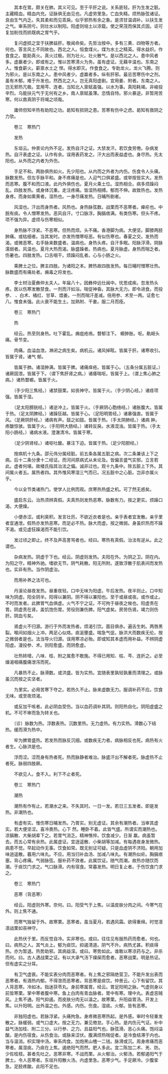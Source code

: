 <!-- { "loadSidebar": true } -->
　　其本在胃。颇关在肺。其义可见。至于平肝之说。关系匪轻。肝为生发之脏。主藏精血。精血内充。证脉俱无由见也。凡虚劳里急。亡血失精。烦热脉弦诸证。良由生气内乏。失其柔和而见乖戾。似乎邪热有余之象。是须甘温调补。以扶生发之气。审系阴亏。则壮水以制阳。阳虚则培土以浓载。使之荣茂而保其贞固。讵可复加削伐而损既病之胃气乎。

　　复问虚损之宜于扶脾益肝。敬闻命矣。先哲治按中。多有三黄、四物等方者。何也。答言风土不同故也。西北之人。恒食煤火。煤为水土之精英。得水益炽。作食食之。能助真火。真火过极。则为壮火。壮火散气。是以西北之人。患中风者多。虚羸者少。即或有之。惟以苦寒清火为务。虽有虚证。无藉辛温也。东南之人。惟食薪火。薪禀水土之 悍。得水即灭。作食食之。专助龙火。龙火飞腾。则为邪火。是以东南之人。患中风者少。虚羸者多。纵有肝邪。最忌苦寒伤中之剂。虽有木郁。难于升发也。然西北之人。岂无真阳虚剧。宜用姜、附者。东南之人。岂无邪热亢极。宜用芩、连者。当知北人禀赋虽强。以水为事。真阳耗竭。非峻投辛烈。乌能扶元气于无何有之乡。南人禀赋虽薄。恣情自恃。邪火暴逆。非暂用苦寒。何以救真阴于将竭之顷哉。

　　庸师但知辛热有助阳之功。曷知有损阴之患。苦寒有伤中之虑。曷知有救阴之力欤。

　　卷三　寒热门

　　发热

　　东垣云。仲景论内外不足。发热自汗之证。大禁发汗。若饮食劳倦。杂病发热。自汗表虚之证。认作有余。误用表药发之。汗大出而表益虚也。身尽热。先太阳也。从外而之内者为外伤。

　　手足不和。两胁俱热如火。先少阳也。从内而之外者为内伤。伤食令人头痛。脉数发热。但左手脉平和。身不疼痛是也。人迎气口俱紧盛。或举按皆实大。发热而恶寒。腹不和而口液。此内外俱伤也。夏月火乘土位。湿热相合。病多烦躁闷乱。四肢发热。或身体沉重。走注疼痛。皆湿热相搏。郁而不伸。故致热也。发热身疼。而身如熏黄者。湿热也。一身尽痛发热。日晡所剧者。

　　风湿也。汗出而身热者。风热也。身热脉弦数。战栗而不恶寒者。瘅疟也。中脘有痰。令人憎寒发热。恶风自汗。寸口脉浮。胸膈痞满。有类伤寒。但头不疼。项不强为异。虚烦与伤寒相似。

　　身热脉不浮紧。不恶寒。但热而烦。头不痛。香港脚为病。大便坚。脚膝两胫肿痛。或枯细者。当其发时。亦发热憎寒呕恶。有似伤寒也。春夏之交。发热而渴。或微恶寒。右手脉来数盛者。温病也。身热头疼。自汗多眠。阳脉浮滑。阴脉濡弱者。风温也。夏月大热而渴。脉盛躁者。热病也。夏月脉虚。身热而喘乏者。伤暑也。四肢发热。口舌咽干。烦躁闷乱者。心与小肠之火。

　　乘脾土之位。脾主四肢。为诸阳之本。脾热故四肢发热。每日晡时憎寒壮热。脉数盛而有痛处者。痈毒之将发也。

　　李士材治夏彝仲太夫人。年届八十。因彝仲远仕闽中。忧思成疾。忽发热头疼。医以伤寒发散禁食。一剂而汗如浴。喘促神昏。其脉大无力。即令进食。而投参、 、白术、橘红、甘草、煨姜。一剂而喘汗差减。倍用参、术至一两。证愈七八。惟食未强。此火衰不能生土。加熟附、干姜。服二月而痊。

　　卷三　寒热门

　　热

　　经云。热至则身热。吐下霍乱。痈疽疮疡。瞀郁注下。 螈肿胀。呕。鼽衄头痛。骨节变。

　　肉痛。血溢血泄。淋闭之病生矣。病机云。诸风掉眩。皆属于肝。诸寒收引。皆属于肾。诸气 郁。

　　皆属于肺。诸湿肿满。皆属于脾。诸痛痒疮。皆属于心。（五条分属五脏证。）诸厥固泄。皆属于下。（谓下焦肝肾之病。）诸痿喘呕。皆属于上。（谓上焦心肺之病。）诸热瞀螈。皆属于火。

　　（手少阳三焦经。）诸禁鼓栗。如丧神守。皆属于火。（手少阴心经。）诸痉项强。皆属于湿。

　　（足太阳膀胱经。）诸逆冲上。皆属于火。（手厥阴心胞络经。）诸胀腹大。皆属于热。（足太阴脾经。）诸躁狂越。皆属于心。（足阳明胃经。）诸暴强直。皆属于风。（足厥阴肝经。）诸病有声。鼓之如鼓。皆属于热。（手太阴肺经。）诸病 肿。疼酸惊骇。皆属于火。（手阳明大肠经。）诸转反戾。水液混浊。皆属于热。（手太阳小肠经。）诸病水液。澄澈清冷。皆属于寒。

　　（足少阴肾经。）诸呕吐酸。暴注下迫。皆属于热。（足少阳胆经。）

　　按病机十九条。邵元伟分属经脏。前五条各属五脏之病。次二条兼该上下之病。后十二条分隶十二经证。而河间原病式从未论及。皆偏言盛气实邪。立言若此。虚者何堪。故楼氏指其治法之偏。诚非过也。观十九条中。除五脏上下外。其间属火者五。属热者四。其外惟风寒湿三气而已。况五脏中之心脏。岂非亦属火乎。

　　今以全节类诸热门。使学人比例而观。庶寒热热盛之机。可了然无惑矣。

　　盛启东云。治热须辨真假。夫真热则发热恶寒。脉数有力。按之更实。烦躁口渴。大便燥。

　　小便赤涩。或利臭积。发言壮厉。不欲近衣者是也。亲乎表者宜发散。亲乎里者宜通泄。假热亦发热恶寒。而足必不热。脉大而虚。按之微弱。身虽炽热而不躁不渴。或见虚狂躁渴而不能引饮。

　　发过顷之即止。终不及声高詈骂者也。经曰。寒热有真假。治法有逆从。此之谓也。

　　杂病发热。阴虚于下也。经云。阴虚则发热。夫阳在外。为阴之卫。阴在内。为阳之守。精神外驰。嗜欲无节。阴气耗散。阳无所附。遂致浮散于肌表间而发热也。实非有热。当作阴虚治。

　　而用补养之法可也。

　　丹溪论昼夜发热。昼重夜轻。口中无味为阳虚。午后发热。夜半则止。口中知味为阴虚。阳全阴半。阳得以兼阴。阴不得以兼阳也。至于或昼或夜。或作或止。不时而发者。此脾胃气血俱虚。火气不宁之证。不可拘于昼夜之候也。阳虚责在胃。阴虚责在肾。盖饥饱伤胃。劳役则兼伤脾。阳气虚矣。房劳伤肾。竭力则伤肝。阴血亏矣。

　　肾虚火不归源。游行于外而发热者。烦渴引饮。面目俱赤。遍舌生刺。两唇黑裂。喉间如烟火上冲。两足心似烙。痰涎壅盛。喘急气促。脉洪大而数疾无伦。按之微弱者是也。法当导火归源。误用寒凉必殆。即或知其本虚而用补益。不辨阴虚阳虚。漫投参、术。则阳愈盛。而阴愈虚。

　　壮热转增。八味、桂、附之属愈不敢施。不得已用知、枯、芩、连折之。必至燥渴咽痛腹痛泄泻而死。

　　凡暴热不止。脉滑数。或洪盛。皆为实热。宜随表里孰轻孰重而清理之。或脉虽沉而按之实坚者。

　　为里实。必用苦寒下夺之。若热久不止。脉来虚数无力。服调补药不应。饮食无味。或至夜烦渴。

　　或反加干咳者。此必阴血受伤。当以血药调补其阴。则阳热自化。阴阳虚盛之机。不可不审而急为转关也。

　　〔诊〕脉数为热。浮数表热。沉数里热。无力虚热。有力实热。滑数心下结热。缓而滑为热中。

　　牢为脾胃盛热。若发热而脉反沉细。或数疾无力者。病脉相反也死。病热有火者生。心脉洪是也。

　　浮而涩。涩而身有热者死。热而脉静者难治。脉盛汗出不解者死。脉虚热不止者死。脉弱四肢厥。

　　不欲见人。食不入。利下不止者死。

　　卷三　寒热门

　　潮热

　　潮热有作有止。若潮水之来。不失其时。一日一发。若日三五发者。即是发热。非潮热也。

　　有虚有实。惟伤寒日晡发热。乃胃实。别无虚证。其余有潮热者。当审其虚实。若大便坚涩。喜冷畏热。心下 然。睡卧不着。此皆气盛。所谓实而潮热也。凉膈散、大柴胡辈下之。若胃气消乏。精神憔悴。饮食减少。日渐 羸。病虽暂去。而五心常有余热。此属虚证。宜逍遥散、小柴胡等加减。有每遇夜身发微热。病患不觉。早起动作无事。饮食如常。既无别证可疑。只是血虚阴不济阳。朝用加味逍遥散。暮用六味丸。不应。用当归补血汤、加减八味丸。有潮热似疟。胸膈痞塞。背心疼痛。气弱脉弦。服补药不效者。此属饮证。随气而潮。故热亦随饮而潮。于痰饮门求之。气口脉滑。内有宿食。常暮发热。明日复止者。于伤饮食门求之。

　　卷三　寒热门

　　恶寒（背恶寒）

　　经云。阳虚则外寒。奈何。曰。阳受气于上焦。以温皮肤分肉之间。今寒气在外。则上焦不通。

　　而寒气独留于外。故寒栗。恶寒者。虽当夏月。若遇风霜。欲得重绵。时觉凛凛战栗如丧神守。

　　此热伏于里。而反觉自冷。实非寒也。或曰。往往见有服热药而愈者。何也。曰。病热之人。其气炎上。郁为痰饮。抑遏清道。阴气不升。病热尤甚。积痰得热。亦为暂退。热势助邪。其病益深。或曰。寒势如此。谁敢以寒凉药与之。非杀而何。曰。古人遇战栗之证。有以大承气汤下燥屎而愈者。恶寒战栗。明是热证。但有虚实之分耳。

　　有卫气虚衰。不能实表分肉而恶寒者。有上焦之邪隔绝营卫。不能升发出表而恶寒者。有酒热内郁。不得泄而恶寒者。背恶寒是痰饮。仲景云。心下有留饮。其人背恶寒。冷如冰。指迷茯苓丸。身前寒属胃。经云。胃足阳明之脉。气虚则身以前皆寒栗。掌中寒者腹中寒。鱼上白肉有青血脉者。胃中有寒。理中丸。表虚恶贼风。上焦不通。阳气抑遏。而皮肤分肉无以温之。故寒栗。升阳益胃汤。开发上焦。以升阳明。出外温之也。外感。内伤。伤食。湿痰。火郁。皆有恶寒。

　　非独阳虚也。若脉浮紧。头痛拘急。身疼微恶寒热起。是外感。审时令轻重发散之。脉缓弱。或气口虚大。按之无力。兼见倦怠。手心热。是内伤元气证。补中益气汤加桂、附二三分。以行参、之力。且益阳气也。脉弦滑。恶心头痛。饱闷溢酸。是内伤宿食。从伤食治。或脉来涩伏。腹满烦热喘促者。是冷食结滞于内也。当与温消。枳实理中汤。审系肉食。加炮黑山楂一二钱。脉滑或沉。周身疼痛而恶寒者。属湿痰。乃痰在上焦。遏绝阳气而然。肥人多此。宜二陈加二术、羌、防。少佐桂枝。甚者先吐之。恶寒非寒。不战而栗。从火郁治。火郁汤。若郁遏阳气于脾土。令人恶寒者。东垣升阳散火汤。内虚里急。恶寒少气。手足厥冷。少腹挛急。足胫疼酸。此阳不足也。


